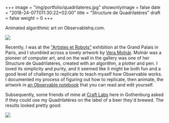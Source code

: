 +++
image = "img/portfolio/quadrilateres.jpg"
showonlyimage = false
date = "2018-24-07T011:30:22+02:00"
title = "Structure de Quadrilatéres"
draft = false
weight = 0
+++

Animated algorithmic art on Observablehq.com.

<!--more-->

![](/img/portfolio/quadrilateres.gif)

Recently, I was at the ["Artistes et Robots"](https://www.grandpalais.fr/fr/evenement/artistes-robots) exhibition at the Grand Palais in Paris, and I stumbled across a lovely artwork by [Vera Molnár](https://en.wikipedia.org/wiki/Vera_Moln%C3%A1r). Molnár was a pioneer of computer art, and on the wall in the gallery was one of her Structure de Quadrilatéres, created with an algorithm, a plotter and pen. I loved its simplicity and purity, and it seemed like it might be both fun and a good level of challenge to replicate to teach myself how Observable works. I documented my process of figuring out how to replicate, then animate, the artwork in [an Observable notebook](https://beta.observablehq.com/@duncangeere/structure-de-quadrilateres) that you can read and edit yourself.

Subsequently, some friends of mine at [Craft Labs](https://craftlabs.se/) here in Gothenburg asked if they could use my Quadrilatéres on the label of a beer they'd brewed. The results looked pretty good:

![](/img/portfolio/craftlabs.jpg)